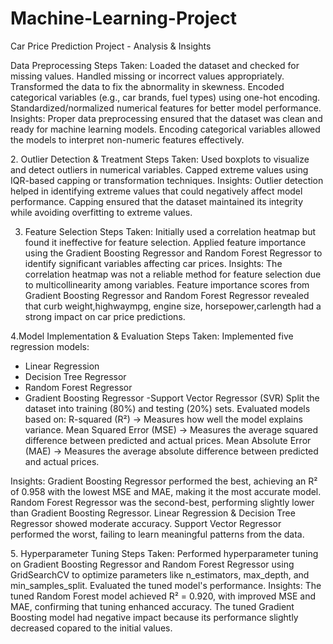 # Machine-Learning-Project
Car Price Prediction Project - Analysis & Insights

Data Preprocessing
 Steps Taken:
  Loaded the dataset and checked for missing values.
  Handled missing or incorrect values appropriately.
  Transformed the data to fix the abnormality in skewness.
  Encoded categorical variables (e.g., car brands, fuel types) using one-hot encoding.
  Standardized/normalized numerical features for better model performance.
 Insights:
  Proper data preprocessing ensured that the dataset was clean and ready for machine learning models.
  Encoding categorical variables allowed the models to interpret non-numeric features effectively.


2️. Outlier Detection & Treatment
Steps Taken:
Used boxplots to visualize and detect outliers in numerical variables.
Capped extreme values using IQR-based capping or transformation techniques.
Insights:
Outlier detection helped in identifying extreme values that could negatively affect model performance.
Capping ensured that the dataset maintained its integrity while avoiding overfitting to extreme values.



3. Feature Selection
Steps Taken:
Initially used a correlation heatmap but found it ineffective for feature selection.
Applied feature importance using the Gradient Boosting Regressor and Random Forest Regressor  to identify significant variables affecting car prices.
Insights:
The correlation heatmap was not a reliable method for feature selection due to multicollinearity among variables.
Feature importance scores from Gradient Boosting Regressor and Random Forest Regressor revealed that curb weight,highwaympg, engine size, horsepower,carlength  had a strong impact on car price predictions.

4️.Model Implementation & Evaluation
Steps Taken:
Implemented five regression models:
- Linear Regression
- Decision Tree Regressor
- Random Forest Regressor
- Gradient Boosting Regressor
 -Support Vector Regressor (SVR)
Split the dataset into training (80%) and testing (20%) sets.
Evaluated models based on:
R-squared (R²) → Measures how well the model explains variance.
Mean Squared Error (MSE) → Measures the average squared difference between predicted and actual prices.
Mean Absolute Error (MAE) → Measures the average absolute difference between predicted and actual prices.


Insights:
Gradient Boosting Regressor performed the best, achieving an R² of 0.958 with the lowest MSE and MAE, making it the most accurate model.
Random Forest Regressor was the second-best, performing slightly lower than Gradient Boosting Regressor.
Linear Regression & Decision Tree Regressor showed moderate accuracy.
Support Vector Regressor performed the worst, failing to learn meaningful patterns from the data.

5️. Hyperparameter Tuning
Steps Taken:
Performed hyperparameter tuning on Gradient Boosting Regressor and Random Forest Regressor using GridSearchCV to optimize parameters like n_estimators, max_depth, and min_samples_split.
Evaluated the tuned model's performance.
Insights:
The tuned Random Forest model achieved R² = 0.920, with improved MSE and MAE, confirming that tuning enhanced accuracy.
The tuned Gradient Boosting model had negative impact because its performance slightly decreased copared to the initial values.

